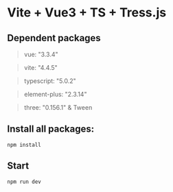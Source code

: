 # Vite + Vue3 + TS + Tress.js

## Dependent packages

>vue: "3.3.4"

>vite: "4.4.5"

>typescript: "5.0.2"

>element-plus: "2.3.14"

>three: "0.156.1" & Tween

## Install all packages:
```npm install```

## Start

```npm run dev```




